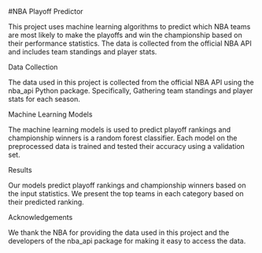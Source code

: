 #NBA Playoff Predictor

This project uses machine learning algorithms to predict which NBA teams are most likely to make the playoffs and win the championship based on their performance statistics. The data is collected from the official NBA API and includes team standings and player stats.

Data Collection

The data used in this project is collected from the official NBA API using the nba_api Python package. Specifically, Gathering team standings and player stats for each season.

Machine Learning Models

The machine learning models is used to predict playoff rankings and championship winners is a random forest classifier. Each model on the preprocessed data is trained and tested their accuracy using a validation set.

Results

Our models predict playoff rankings and championship winners based on the input statistics. We present the top teams in each category based on their predicted ranking.

Acknowledgements

We thank the NBA for providing the data used in this project and the developers of the nba_api package for making it easy to access the data.





